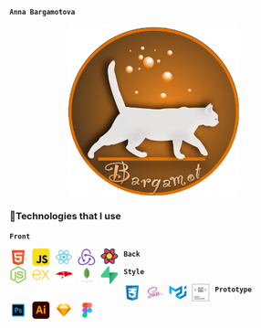 **`Anna Bargamotova`**

<div align="center">
<!-- ![logo](/logo/Cat_logo.png) -->
  <img src="/logo/Cat_logo.png" width="300" height="300"/>
</div>


### 🧰Technologies that I use 

**<p align="left">`Front`</p>**
<img align="left" alt="sign" width="30" style="padding-right:10px" src="/icons/html.svg"/>
<img align="left" alt="sign" width="30" style="padding-right:10px" src="/icons/javascript.svg"/>
<img align="left" alt="sign" width="30" style="padding-right:10px" src="/icons/react.svg"/>
<img align="left" alt="sign" width="30" style="padding-right:10px" src="/icons/redux.svg"/>
<img align="left" alt="sign" width="30" style="padding-right:10px" src="/icons/react-query.svg"/>


  

**<p align="left">`Back`</p>**
<img align="left" alt="sign" width="30" style="padding-right:10px" src="/icons/nodejs.svg"/>
<img align="left" alt="sign" width="30" style="padding-right:10px" src="/icons/express.svg"/>
<img align="left" alt="sign" width="30" style="padding-right:10px" src="/icons/mongoose.svg"/>
<img align="left" alt="sign" width="30" style="padding-right:10px" src="/icons/mongo.svg"/>
<img align="left" alt="sign" width="30" style="padding-right:10px" src="/icons/supabase.svg"/>

  
  
**<p align="left">`Style`</p>**
  <img align="left" alt="sign" width="30" style="padding-right:10px" src="/icons/css.svg"/>
  <img align="left" alt="sign" width="30" style="padding-right:10px" src="/icons/sass.svg"/>
  <img align="left" alt="sign" width="30" style="padding-right:10px" src="/icons/materialui.svg"/>
  <img align="left" alt="sign" width="30" style="padding-right:10px" src="/icons/styled.svg"/>
  
 
**<p align="left">`Prototype`</p>**
  <img align="left" alt="sign" width="30" style="padding-right:10px" src="/icons/photoshop.svg"/>
  <img align="left" alt="sign" width="30" style="padding-right:10px" src="/icons/adobe.svg"/>
  <img align="left" alt="sign" width="30" style="padding-right:10px" src="/icons/sketch.svg"/>
  <img align="left" alt="sign" width="30" style="padding-right:10px" src="/icons/figma.svg"/>
<br/>
<!--
**Bargamotova/Bargamotova** is a ✨ _special_ ✨ repository because its `README.md` (this file) appears on your GitHub profile.

Here are some ideas to get you started:

- 🔭 I’m currently working on ...
- 🌱 I’m currently learning ...
- 👯 I’m looking to collaborate on ...
- 🤔 I’m looking for help with ...
- 💬 Ask me about ...
- 📫 How to reach me: ...
- 😄 Pronouns: ...
- ⚡ Fun fact: ...
-->

